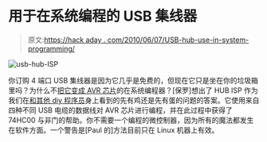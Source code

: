 # 用于在系统编程的 USB 集线器

> 原文:[https://hack aday . com/2010/06/07/USB-hub-use-in-system-programming/](https://hackaday.com/2010/06/07/usb-hub-used-for-in-system-programming/)

![](../Images/661f5dace692c568d88bf193db08d259.png "usb-hub-ISP")

你订购 4 端口 USB 集线器是因为它几乎是免费的，但现在它只是坐在你的垃圾箱里吗？为什么不[把它变成 AVR 芯片](http://www.pjrc.com/hub_isp/)的在系统编程器？[保罗]想出了 HUB ISP 作为我们在[和其他 diy 程序员](http://hackaday.com/2010/06/03/usbasp-avr-programmer-based-on-atmega8/)身上看到的先有鸡还是先有蛋的问题的答案。它使用来自四种不同 USB 电缆的数据线对 AVR 芯片进行编程，并在此过程中获得了 74HC00 与非门的帮助。你不需要一个编程的微控制器，因为所有的魔法都发生在软件方面。一个警告是[Paul 的]方法目前只在 Linux 机器上有效。